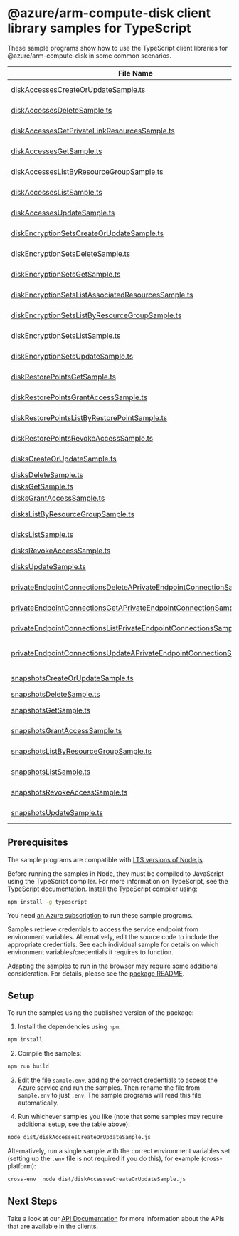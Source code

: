 # @azure/arm-compute-disk client library samples for TypeScript

These sample programs show how to use the TypeScript client libraries for @azure/arm-compute-disk in some common scenarios.

| **File Name**                                                                                                                           | **Description**                                                                                                                                                                                                                                |
| --------------------------------------------------------------------------------------------------------------------------------------- | ---------------------------------------------------------------------------------------------------------------------------------------------------------------------------------------------------------------------------------------------- |
| [diskAccessesCreateOrUpdateSample.ts][diskaccessescreateorupdatesample]                                                                 | creates or updates a disk access resource x-ms-original-file: 2025-01-02/diskAccessExamples/DiskAccess_Create.json                                                                                                                             |
| [diskAccessesDeleteSample.ts][diskaccessesdeletesample]                                                                                 | deletes a disk access resource. x-ms-original-file: 2025-01-02/diskAccessExamples/DiskAccess_Delete.json                                                                                                                                       |
| [diskAccessesGetPrivateLinkResourcesSample.ts][diskaccessesgetprivatelinkresourcessample]                                               | gets the private link resources possible under disk access resource x-ms-original-file: 2025-01-02/diskAccessExamples/DiskAccessPrivateLinkResources_Get.json                                                                                  |
| [diskAccessesGetSample.ts][diskaccessesgetsample]                                                                                       | gets information about a disk access resource. x-ms-original-file: 2025-01-02/diskAccessExamples/DiskAccess_Get.json                                                                                                                           |
| [diskAccessesListByResourceGroupSample.ts][diskaccesseslistbyresourcegroupsample]                                                       | lists all the disk access resources under a resource group. x-ms-original-file: 2025-01-02/diskAccessExamples/DiskAccess_ListByResourceGroup.json                                                                                              |
| [diskAccessesListSample.ts][diskaccesseslistsample]                                                                                     | lists all the disk access resources under a subscription. x-ms-original-file: 2025-01-02/diskAccessExamples/DiskAccess_ListBySubscription.json                                                                                                 |
| [diskAccessesUpdateSample.ts][diskaccessesupdatesample]                                                                                 | updates (patches) a disk access resource. x-ms-original-file: 2025-01-02/diskAccessExamples/DiskAccess_Update.json                                                                                                                             |
| [diskEncryptionSetsCreateOrUpdateSample.ts][diskencryptionsetscreateorupdatesample]                                                     | creates or updates a disk encryption set x-ms-original-file: 2025-01-02/diskEncryptionSetExamples/DiskEncryptionSet_Create.json                                                                                                                |
| [diskEncryptionSetsDeleteSample.ts][diskencryptionsetsdeletesample]                                                                     | deletes a disk encryption set. x-ms-original-file: 2025-01-02/diskEncryptionSetExamples/DiskEncryptionSet_Delete.json                                                                                                                          |
| [diskEncryptionSetsGetSample.ts][diskencryptionsetsgetsample]                                                                           | gets information about a disk encryption set. x-ms-original-file: 2025-01-02/diskEncryptionSetExamples/DiskEncryptionSet_Get.json                                                                                                              |
| [diskEncryptionSetsListAssociatedResourcesSample.ts][diskencryptionsetslistassociatedresourcessample]                                   | lists all resources that are encrypted with this disk encryption set. x-ms-original-file: 2025-01-02/diskEncryptionSetExamples/DiskEncryptionSet_ListAssociatedResources.json                                                                  |
| [diskEncryptionSetsListByResourceGroupSample.ts][diskencryptionsetslistbyresourcegroupsample]                                           | lists all the disk encryption sets under a resource group. x-ms-original-file: 2025-01-02/diskEncryptionSetExamples/DiskEncryptionSet_ListByResourceGroup.json                                                                                 |
| [diskEncryptionSetsListSample.ts][diskencryptionsetslistsample]                                                                         | lists all the disk encryption sets under a subscription. x-ms-original-file: 2025-01-02/diskEncryptionSetExamples/DiskEncryptionSet_ListBySubscription.json                                                                                    |
| [diskEncryptionSetsUpdateSample.ts][diskencryptionsetsupdatesample]                                                                     | updates (patches) a disk encryption set. x-ms-original-file: 2025-01-02/diskEncryptionSetExamples/DiskEncryptionSet_Update.json                                                                                                                |
| [diskRestorePointsGetSample.ts][diskrestorepointsgetsample]                                                                             | get disk restorePoint resource x-ms-original-file: 2025-01-02/diskRestorePointExamples/DiskRestorePoint_Get.json                                                                                                                               |
| [diskRestorePointsGrantAccessSample.ts][diskrestorepointsgrantaccesssample]                                                             | grants access to a diskRestorePoint. x-ms-original-file: 2025-01-02/diskRestorePointExamples/DiskRestorePoint_BeginGetAccess.json                                                                                                              |
| [diskRestorePointsListByRestorePointSample.ts][diskrestorepointslistbyrestorepointsample]                                               | lists diskRestorePoints under a vmRestorePoint. x-ms-original-file: 2025-01-02/diskRestorePointExamples/DiskRestorePoint_ListByVmRestorePoint.json                                                                                             |
| [diskRestorePointsRevokeAccessSample.ts][diskrestorepointsrevokeaccesssample]                                                           | revokes access to a diskRestorePoint. x-ms-original-file: 2025-01-02/diskRestorePointExamples/DiskRestorePoint_EndGetAccess.json                                                                                                               |
| [disksCreateOrUpdateSample.ts][diskscreateorupdatesample]                                                                               | creates or updates a disk. x-ms-original-file: 2025-01-02/diskExamples/Disk_CreateOrUpdate_AvailabilityPolicy.json                                                                                                                             |
| [disksDeleteSample.ts][disksdeletesample]                                                                                               | deletes a disk. x-ms-original-file: 2025-01-02/diskExamples/Disk_Delete.json                                                                                                                                                                   |
| [disksGetSample.ts][disksgetsample]                                                                                                     | gets information about a disk. x-ms-original-file: 2025-01-02/diskExamples/Disk_Get.json                                                                                                                                                       |
| [disksGrantAccessSample.ts][disksgrantaccesssample]                                                                                     | grants access to a disk. x-ms-original-file: 2025-01-02/diskExamples/Disk_BeginGetAccess.json                                                                                                                                                  |
| [disksListByResourceGroupSample.ts][diskslistbyresourcegroupsample]                                                                     | lists all the disks under a resource group. x-ms-original-file: 2025-01-02/diskExamples/Disk_ListByResourceGroup.json                                                                                                                          |
| [disksListSample.ts][diskslistsample]                                                                                                   | lists all the disks under a subscription. x-ms-original-file: 2025-01-02/diskExamples/Disk_ListBySubscription.json                                                                                                                             |
| [disksRevokeAccessSample.ts][disksrevokeaccesssample]                                                                                   | revokes access to a disk. x-ms-original-file: 2025-01-02/diskExamples/Disk_EndGetAccess.json                                                                                                                                                   |
| [disksUpdateSample.ts][disksupdatesample]                                                                                               | updates (patches) a disk. x-ms-original-file: 2025-01-02/diskExamples/Disk_CreateOrUpdate_BurstingEnabled.json                                                                                                                                 |
| [privateEndpointConnectionsDeleteAPrivateEndpointConnectionSample.ts][privateendpointconnectionsdeleteaprivateendpointconnectionsample] | deletes a private endpoint connection under a disk access resource. x-ms-original-file: 2025-01-02/diskAccessExamples/DiskAccessPrivateEndpointConnection_Delete.json                                                                          |
| [privateEndpointConnectionsGetAPrivateEndpointConnectionSample.ts][privateendpointconnectionsgetaprivateendpointconnectionsample]       | gets information about a private endpoint connection under a disk access resource. x-ms-original-file: 2025-01-02/diskAccessExamples/DiskAccessPrivateEndpointConnection_Get.json                                                              |
| [privateEndpointConnectionsListPrivateEndpointConnectionsSample.ts][privateendpointconnectionslistprivateendpointconnectionssample]     | list information about private endpoint connections under a disk access resource x-ms-original-file: 2025-01-02/diskAccessExamples/DiskAccessPrivateEndpointConnection_ListByDiskAccess.json                                                   |
| [privateEndpointConnectionsUpdateAPrivateEndpointConnectionSample.ts][privateendpointconnectionsupdateaprivateendpointconnectionsample] | approve or reject a private endpoint connection under disk access resource, this can't be used to create a new private endpoint connection. x-ms-original-file: 2025-01-02/diskAccessExamples/DiskAccessPrivateEndpointConnection_Approve.json |
| [snapshotsCreateOrUpdateSample.ts][snapshotscreateorupdatesample]                                                                       | creates or updates a snapshot. x-ms-original-file: 2025-01-02/snapshotExamples/Snapshot_Create_ByImportingAnUnmanagedBlobFromADifferentSubscription.json                                                                                       |
| [snapshotsDeleteSample.ts][snapshotsdeletesample]                                                                                       | deletes a snapshot. x-ms-original-file: 2025-01-02/snapshotExamples/Snapshot_Delete.json                                                                                                                                                       |
| [snapshotsGetSample.ts][snapshotsgetsample]                                                                                             | gets information about a snapshot. x-ms-original-file: 2025-01-02/snapshotExamples/Snapshot_Get.json                                                                                                                                           |
| [snapshotsGrantAccessSample.ts][snapshotsgrantaccesssample]                                                                             | grants access to a snapshot. x-ms-original-file: 2025-01-02/snapshotExamples/Snapshot_BeginGetAccess.json                                                                                                                                      |
| [snapshotsListByResourceGroupSample.ts][snapshotslistbyresourcegroupsample]                                                             | lists snapshots under a resource group. x-ms-original-file: 2025-01-02/snapshotExamples/Snapshot_ListByResourceGroup.json                                                                                                                      |
| [snapshotsListSample.ts][snapshotslistsample]                                                                                           | lists snapshots under a subscription. x-ms-original-file: 2025-01-02/snapshotExamples/Snapshot_ListBySubscription.json                                                                                                                         |
| [snapshotsRevokeAccessSample.ts][snapshotsrevokeaccesssample]                                                                           | revokes access to a snapshot. x-ms-original-file: 2025-01-02/snapshotExamples/Snapshot_EndGetAccess.json                                                                                                                                       |
| [snapshotsUpdateSample.ts][snapshotsupdatesample]                                                                                       | updates (patches) a snapshot. x-ms-original-file: 2025-01-02/snapshotExamples/Snapshot_Update.json                                                                                                                                             |

## Prerequisites

The sample programs are compatible with [LTS versions of Node.js](https://github.com/nodejs/release#release-schedule).

Before running the samples in Node, they must be compiled to JavaScript using the TypeScript compiler. For more information on TypeScript, see the [TypeScript documentation][typescript]. Install the TypeScript compiler using:

```bash
npm install -g typescript
```

You need [an Azure subscription][freesub] to run these sample programs.

Samples retrieve credentials to access the service endpoint from environment variables. Alternatively, edit the source code to include the appropriate credentials. See each individual sample for details on which environment variables/credentials it requires to function.

Adapting the samples to run in the browser may require some additional consideration. For details, please see the [package README][package].

## Setup

To run the samples using the published version of the package:

1. Install the dependencies using `npm`:

```bash
npm install
```

2. Compile the samples:

```bash
npm run build
```

3. Edit the file `sample.env`, adding the correct credentials to access the Azure service and run the samples. Then rename the file from `sample.env` to just `.env`. The sample programs will read this file automatically.

4. Run whichever samples you like (note that some samples may require additional setup, see the table above):

```bash
node dist/diskAccessesCreateOrUpdateSample.js
```

Alternatively, run a single sample with the correct environment variables set (setting up the `.env` file is not required if you do this), for example (cross-platform):

```bash
cross-env  node dist/diskAccessesCreateOrUpdateSample.js
```

## Next Steps

Take a look at our [API Documentation][apiref] for more information about the APIs that are available in the clients.

[diskaccessescreateorupdatesample]: https://github.com/Azure/azure-sdk-for-js/blob/main/sdk/compute/arm-compute-disk/samples/v1/typescript/src/diskAccessesCreateOrUpdateSample.ts
[diskaccessesdeletesample]: https://github.com/Azure/azure-sdk-for-js/blob/main/sdk/compute/arm-compute-disk/samples/v1/typescript/src/diskAccessesDeleteSample.ts
[diskaccessesgetprivatelinkresourcessample]: https://github.com/Azure/azure-sdk-for-js/blob/main/sdk/compute/arm-compute-disk/samples/v1/typescript/src/diskAccessesGetPrivateLinkResourcesSample.ts
[diskaccessesgetsample]: https://github.com/Azure/azure-sdk-for-js/blob/main/sdk/compute/arm-compute-disk/samples/v1/typescript/src/diskAccessesGetSample.ts
[diskaccesseslistbyresourcegroupsample]: https://github.com/Azure/azure-sdk-for-js/blob/main/sdk/compute/arm-compute-disk/samples/v1/typescript/src/diskAccessesListByResourceGroupSample.ts
[diskaccesseslistsample]: https://github.com/Azure/azure-sdk-for-js/blob/main/sdk/compute/arm-compute-disk/samples/v1/typescript/src/diskAccessesListSample.ts
[diskaccessesupdatesample]: https://github.com/Azure/azure-sdk-for-js/blob/main/sdk/compute/arm-compute-disk/samples/v1/typescript/src/diskAccessesUpdateSample.ts
[diskencryptionsetscreateorupdatesample]: https://github.com/Azure/azure-sdk-for-js/blob/main/sdk/compute/arm-compute-disk/samples/v1/typescript/src/diskEncryptionSetsCreateOrUpdateSample.ts
[diskencryptionsetsdeletesample]: https://github.com/Azure/azure-sdk-for-js/blob/main/sdk/compute/arm-compute-disk/samples/v1/typescript/src/diskEncryptionSetsDeleteSample.ts
[diskencryptionsetsgetsample]: https://github.com/Azure/azure-sdk-for-js/blob/main/sdk/compute/arm-compute-disk/samples/v1/typescript/src/diskEncryptionSetsGetSample.ts
[diskencryptionsetslistassociatedresourcessample]: https://github.com/Azure/azure-sdk-for-js/blob/main/sdk/compute/arm-compute-disk/samples/v1/typescript/src/diskEncryptionSetsListAssociatedResourcesSample.ts
[diskencryptionsetslistbyresourcegroupsample]: https://github.com/Azure/azure-sdk-for-js/blob/main/sdk/compute/arm-compute-disk/samples/v1/typescript/src/diskEncryptionSetsListByResourceGroupSample.ts
[diskencryptionsetslistsample]: https://github.com/Azure/azure-sdk-for-js/blob/main/sdk/compute/arm-compute-disk/samples/v1/typescript/src/diskEncryptionSetsListSample.ts
[diskencryptionsetsupdatesample]: https://github.com/Azure/azure-sdk-for-js/blob/main/sdk/compute/arm-compute-disk/samples/v1/typescript/src/diskEncryptionSetsUpdateSample.ts
[diskrestorepointsgetsample]: https://github.com/Azure/azure-sdk-for-js/blob/main/sdk/compute/arm-compute-disk/samples/v1/typescript/src/diskRestorePointsGetSample.ts
[diskrestorepointsgrantaccesssample]: https://github.com/Azure/azure-sdk-for-js/blob/main/sdk/compute/arm-compute-disk/samples/v1/typescript/src/diskRestorePointsGrantAccessSample.ts
[diskrestorepointslistbyrestorepointsample]: https://github.com/Azure/azure-sdk-for-js/blob/main/sdk/compute/arm-compute-disk/samples/v1/typescript/src/diskRestorePointsListByRestorePointSample.ts
[diskrestorepointsrevokeaccesssample]: https://github.com/Azure/azure-sdk-for-js/blob/main/sdk/compute/arm-compute-disk/samples/v1/typescript/src/diskRestorePointsRevokeAccessSample.ts
[diskscreateorupdatesample]: https://github.com/Azure/azure-sdk-for-js/blob/main/sdk/compute/arm-compute-disk/samples/v1/typescript/src/disksCreateOrUpdateSample.ts
[disksdeletesample]: https://github.com/Azure/azure-sdk-for-js/blob/main/sdk/compute/arm-compute-disk/samples/v1/typescript/src/disksDeleteSample.ts
[disksgetsample]: https://github.com/Azure/azure-sdk-for-js/blob/main/sdk/compute/arm-compute-disk/samples/v1/typescript/src/disksGetSample.ts
[disksgrantaccesssample]: https://github.com/Azure/azure-sdk-for-js/blob/main/sdk/compute/arm-compute-disk/samples/v1/typescript/src/disksGrantAccessSample.ts
[diskslistbyresourcegroupsample]: https://github.com/Azure/azure-sdk-for-js/blob/main/sdk/compute/arm-compute-disk/samples/v1/typescript/src/disksListByResourceGroupSample.ts
[diskslistsample]: https://github.com/Azure/azure-sdk-for-js/blob/main/sdk/compute/arm-compute-disk/samples/v1/typescript/src/disksListSample.ts
[disksrevokeaccesssample]: https://github.com/Azure/azure-sdk-for-js/blob/main/sdk/compute/arm-compute-disk/samples/v1/typescript/src/disksRevokeAccessSample.ts
[disksupdatesample]: https://github.com/Azure/azure-sdk-for-js/blob/main/sdk/compute/arm-compute-disk/samples/v1/typescript/src/disksUpdateSample.ts
[privateendpointconnectionsdeleteaprivateendpointconnectionsample]: https://github.com/Azure/azure-sdk-for-js/blob/main/sdk/compute/arm-compute-disk/samples/v1/typescript/src/privateEndpointConnectionsDeleteAPrivateEndpointConnectionSample.ts
[privateendpointconnectionsgetaprivateendpointconnectionsample]: https://github.com/Azure/azure-sdk-for-js/blob/main/sdk/compute/arm-compute-disk/samples/v1/typescript/src/privateEndpointConnectionsGetAPrivateEndpointConnectionSample.ts
[privateendpointconnectionslistprivateendpointconnectionssample]: https://github.com/Azure/azure-sdk-for-js/blob/main/sdk/compute/arm-compute-disk/samples/v1/typescript/src/privateEndpointConnectionsListPrivateEndpointConnectionsSample.ts
[privateendpointconnectionsupdateaprivateendpointconnectionsample]: https://github.com/Azure/azure-sdk-for-js/blob/main/sdk/compute/arm-compute-disk/samples/v1/typescript/src/privateEndpointConnectionsUpdateAPrivateEndpointConnectionSample.ts
[snapshotscreateorupdatesample]: https://github.com/Azure/azure-sdk-for-js/blob/main/sdk/compute/arm-compute-disk/samples/v1/typescript/src/snapshotsCreateOrUpdateSample.ts
[snapshotsdeletesample]: https://github.com/Azure/azure-sdk-for-js/blob/main/sdk/compute/arm-compute-disk/samples/v1/typescript/src/snapshotsDeleteSample.ts
[snapshotsgetsample]: https://github.com/Azure/azure-sdk-for-js/blob/main/sdk/compute/arm-compute-disk/samples/v1/typescript/src/snapshotsGetSample.ts
[snapshotsgrantaccesssample]: https://github.com/Azure/azure-sdk-for-js/blob/main/sdk/compute/arm-compute-disk/samples/v1/typescript/src/snapshotsGrantAccessSample.ts
[snapshotslistbyresourcegroupsample]: https://github.com/Azure/azure-sdk-for-js/blob/main/sdk/compute/arm-compute-disk/samples/v1/typescript/src/snapshotsListByResourceGroupSample.ts
[snapshotslistsample]: https://github.com/Azure/azure-sdk-for-js/blob/main/sdk/compute/arm-compute-disk/samples/v1/typescript/src/snapshotsListSample.ts
[snapshotsrevokeaccesssample]: https://github.com/Azure/azure-sdk-for-js/blob/main/sdk/compute/arm-compute-disk/samples/v1/typescript/src/snapshotsRevokeAccessSample.ts
[snapshotsupdatesample]: https://github.com/Azure/azure-sdk-for-js/blob/main/sdk/compute/arm-compute-disk/samples/v1/typescript/src/snapshotsUpdateSample.ts
[apiref]: https://learn.microsoft.com/javascript/api/@azure/arm-compute-disk?view=azure-node-preview
[freesub]: https://azure.microsoft.com/free/
[package]: https://github.com/Azure/azure-sdk-for-js/tree/main/sdk/compute/arm-compute-disk/README.md
[typescript]: https://www.typescriptlang.org/docs/home.html
